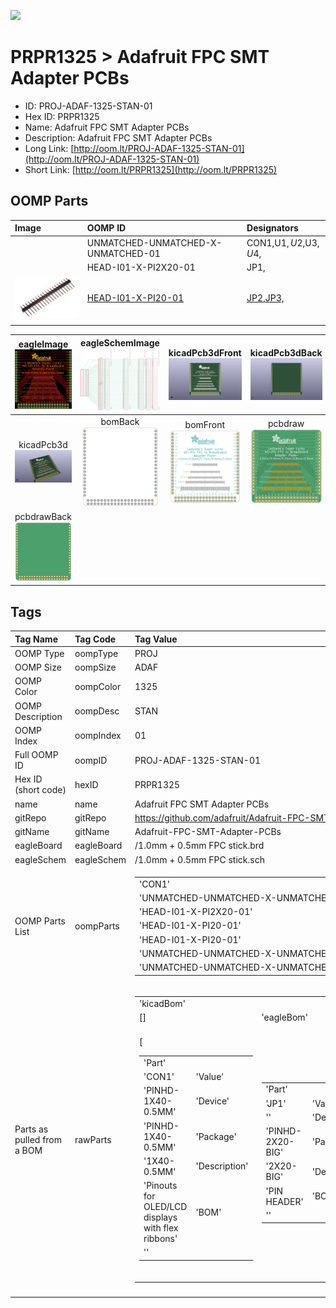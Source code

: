 


  
![][im]
# PRPR1325 > Adafruit FPC SMT Adapter PCBs

- ID: PROJ-ADAF-1325-STAN-01
- Hex ID: PRPR1325
- Name: Adafruit FPC SMT Adapter PCBs
- Description: Adafruit FPC SMT Adapter PCBs
- Long Link: [http://oom.lt/PROJ-ADAF-1325-STAN-01](http://oom.lt/PROJ-ADAF-1325-STAN-01)
- Short Link: [http://oom.lt/PRPR1325](http://oom.lt/PRPR1325)

## OOMP Parts
  

|Image|OOMP ID|Designators|
| :--- | :--- | :--- |
|![]()|UNMATCHED-UNMATCHED-X-UNMATCHED-01|CON1,U$1,U$2,U$3,U$4,|
|![]()|HEAD-I01-X-PI2X20-01|JP1,|
|[![](https://raw.githubusercontent.com/oomlout/oomlout_OOMP_parts_V2/main/HEAD/I01/X/PI20/01/image_140.jpg)](https://github.com/oomlout/oomlout_OOMP_parts_V2/tree/main/HEAD/I01/X/PI20/01/)|[HEAD-I01-X-PI20-01](https://github.com/oomlout/oomlout_OOMP_parts_V2/tree/main/HEAD/I01/X/PI20/01/)|[JP2,JP3,](https://github.com/oomlout/oomlout_OOMP_parts_V2/tree/main/HEAD/I01/X/PI20/01/)|
||||
  

|eagleImage<br>[![](https://raw.githubusercontent.com/oomlout/oomlout_OOMP_projects_V2/main/PROJ/ADAF/1325/STAN/01/eagleImage_140.png)](https://github.com/oomlout/oomlout_OOMP_projects_V2/tree/main/PROJ/ADAF/1325/STAN/01/eagleImage.png)|eagleSchemImage<br>[![](https://raw.githubusercontent.com/oomlout/oomlout_OOMP_projects_V2/main/PROJ/ADAF/1325/STAN/01/eagleSchemImage_140.png)](https://github.com/oomlout/oomlout_OOMP_projects_V2/tree/main/PROJ/ADAF/1325/STAN/01/eagleSchemImage.png)|kicadPcb3dFront<br>[![](https://raw.githubusercontent.com/oomlout/oomlout_OOMP_projects_V2/main/PROJ/ADAF/1325/STAN/01/kicadPcb3dFront_140.png)](https://github.com/oomlout/oomlout_OOMP_projects_V2/tree/main/PROJ/ADAF/1325/STAN/01/kicadPcb3dFront.png)|kicadPcb3dBack<br>[![](https://raw.githubusercontent.com/oomlout/oomlout_OOMP_projects_V2/main/PROJ/ADAF/1325/STAN/01/kicadPcb3dBack_140.png)](https://github.com/oomlout/oomlout_OOMP_projects_V2/tree/main/PROJ/ADAF/1325/STAN/01/kicadPcb3dBack.png)|
| :---: | :---: | :---: | :---: |
|kicadPcb3d<br>[![](https://raw.githubusercontent.com/oomlout/oomlout_OOMP_projects_V2/main/PROJ/ADAF/1325/STAN/01/kicadPcb3d_140.png)](https://github.com/oomlout/oomlout_OOMP_projects_V2/tree/main/PROJ/ADAF/1325/STAN/01/kicadPcb3d.png)|bomBack<br>[![](https://raw.githubusercontent.com/oomlout/oomlout_OOMP_projects_V2/main/PROJ/ADAF/1325/STAN/01/bomBack_140.png)](https://github.com/oomlout/oomlout_OOMP_projects_V2/tree/main/PROJ/ADAF/1325/STAN/01/bomBack.png)|bomFront<br>[![](https://raw.githubusercontent.com/oomlout/oomlout_OOMP_projects_V2/main/PROJ/ADAF/1325/STAN/01/bomFront_140.png)](https://github.com/oomlout/oomlout_OOMP_projects_V2/tree/main/PROJ/ADAF/1325/STAN/01/bomFront.png)|pcbdraw<br>[![](https://raw.githubusercontent.com/oomlout/oomlout_OOMP_projects_V2/main/PROJ/ADAF/1325/STAN/01/pcbdraw_140.png)](https://github.com/oomlout/oomlout_OOMP_projects_V2/tree/main/PROJ/ADAF/1325/STAN/01/pcbdraw.svg)|
|pcbdrawBack<br>[![](https://raw.githubusercontent.com/oomlout/oomlout_OOMP_projects_V2/main/PROJ/ADAF/1325/STAN/01/pcbdrawBack_140.png)](https://github.com/oomlout/oomlout_OOMP_projects_V2/tree/main/PROJ/ADAF/1325/STAN/01/pcbdrawBack.svg)||||

## Tags
  

|Tag Name|Tag Code|Tag Value|
| :--- | :--- | :--- |
|OOMP Type|oompType|PROJ|
|OOMP Size|oompSize|ADAF|
|OOMP Color|oompColor|1325|
|OOMP Description|oompDesc|STAN|
|OOMP Index|oompIndex|01|
|Full OOMP ID|oompID|PROJ-ADAF-1325-STAN-01|
|Hex ID (short code)|hexID|PRPR1325|
|name|name|Adafruit FPC SMT Adapter PCBs|
|gitRepo|gitRepo|https://github.com/adafruit/Adafruit-FPC-SMT-Adapter-PCBs|
|gitName|gitName|Adafruit-FPC-SMT-Adapter-PCBs|
|eagleBoard|eagleBoard|/1.0mm + 0.5mm FPC stick.brd|
|eagleSchem|eagleSchem|/1.0mm + 0.5mm FPC stick.sch|
|OOMP Parts List|oompParts|<table><tr><td>'CON1'</td></tr><tr><td> 'UNMATCHED-UNMATCHED-X-UNMATCHED-01'</td><td> 'JP1'</td></tr><tr><td> 'HEAD-I01-X-PI2X20-01'</td><td> 'JP2'</td></tr><tr><td> 'HEAD-I01-X-PI20-01'</td><td> 'JP3'</td></tr><tr><td> 'HEAD-I01-X-PI20-01'</td><td> 'U$1'</td></tr><tr><td> 'UNMATCHED-UNMATCHED-X-UNMATCHED-01'</td><td> 'U$2'</td></tr><tr><td> 'UNMATCHED-UNMATCHED-X-UNMATCHED-01'</td><td> 'U$3'</td></tr><tr><td> 'UNMATCHED-UNMATCHED-X-UNMATCHED-01'</td><td> 'U$4'</td></tr><tr><td> 'UNMATCHED-UNMATCHED-X-UNMATCHED-01'</td></tr></table>|
|Parts as pulled from a BOM|rawParts|<table><tr><td>'kicadBom'</td></tr><tr><td> []</td><td> 'eagleBom'</td></tr><tr><td> [<table><tr><td>'Part'</td></tr><tr><td> 'CON1'</td><td> 'Value'</td></tr><tr><td> 'PINHD-1X40-0.5MM'</td><td> 'Device'</td></tr><tr><td> 'PINHD-1X40-0.5MM'</td><td> 'Package'</td></tr><tr><td> '1X40-0.5MM'</td><td> 'Description'</td></tr><tr><td> 'Pinouts for OLED/LCD displays with flex ribbons'</td><td> 'BOM'</td></tr><tr><td> ''</td></tr></table></td><td> <table><tr><td>'Part'</td></tr><tr><td> 'JP1'</td><td> 'Value'</td></tr><tr><td> ''</td><td> 'Device'</td></tr><tr><td> 'PINHD-2X20-BIG'</td><td> 'Package'</td></tr><tr><td> '2X20-BIG'</td><td> 'Description'</td></tr><tr><td> 'PIN HEADER'</td><td> 'BOM'</td></tr><tr><td> ''</td></tr></table></td><td> <table><tr><td>'Part'</td></tr><tr><td> 'JP2'</td><td> 'Value'</td></tr><tr><td> ''</td><td> 'Device'</td></tr><tr><td> 'PINHD-1X20-BIG'</td><td> 'Package'</td></tr><tr><td> '1X20-BIG'</td><td> 'Description'</td></tr><tr><td> 'PIN HEADER'</td><td> 'BOM'</td></tr><tr><td> ''</td></tr></table></td><td> <table><tr><td>'Part'</td></tr><tr><td> 'JP3'</td><td> 'Value'</td></tr><tr><td> ''</td><td> 'Device'</td></tr><tr><td> 'PINHD-1X20-BIG'</td><td> 'Package'</td></tr><tr><td> '1X20-BIG'</td><td> 'Description'</td></tr><tr><td> 'PIN HEADER'</td><td> 'BOM'</td></tr><tr><td> ''</td></tr></table></td><td> <table><tr><td>'Part'</td></tr><tr><td> 'U$1'</td><td> 'Value'</td></tr><tr><td> 'PINHD-1X40-0.6MM'</td><td> 'Device'</td></tr><tr><td> 'PINHD-1X40-0.6MM'</td><td> 'Package'</td></tr><tr><td> '1X40-0.6MM'</td><td> 'Description'</td></tr><tr><td> 'Pinouts for OLED/LCD displays with flex ribbons'</td><td> 'BOM'</td></tr><tr><td> ''</td></tr></table></td><td> <table><tr><td>'Part'</td></tr><tr><td> 'U$2'</td><td> 'Value'</td></tr><tr><td> 'PINHD-1X40-0.7MM'</td><td> 'Device'</td></tr><tr><td> 'PINHD-1X40-0.7MM'</td><td> 'Package'</td></tr><tr><td> '1X40-0.7MM'</td><td> 'Description'</td></tr><tr><td> 'Pinouts for OLED/LCD displays with flex ribbons'</td><td> 'BOM'</td></tr><tr><td> ''</td></tr></table></td><td> <table><tr><td>'Part'</td></tr><tr><td> 'U$3'</td><td> 'Value'</td></tr><tr><td> 'PINHD-1X40-0.8MM'</td><td> 'Device'</td></tr><tr><td> 'PINHD-1X40-0.8MM'</td><td> 'Package'</td></tr><tr><td> '1X40-0.8MM'</td><td> 'Description'</td></tr><tr><td> 'Pinouts for OLED/LCD displays with flex ribbons'</td><td> 'BOM'</td></tr><tr><td> ''</td></tr></table></td><td> <table><tr><td>'Part'</td></tr><tr><td> 'U$4'</td><td> 'Value'</td></tr><tr><td> 'PINHD-1X40-1MM'</td><td> 'Device'</td></tr><tr><td> 'PINHD-1X40-1MM'</td><td> 'Package'</td></tr><tr><td> '1X40-1MM'</td><td> 'Description'</td></tr><tr><td> 'Pinouts for OLED/LCD displays with flex ribbons'</td><td> 'BOM'</td></tr><tr><td> ''</td></tr></table>]</td></tr></table>|
||||



[im]: PROJ/ADAF/1325/STAN/01/kicadPcb3d_450.png
